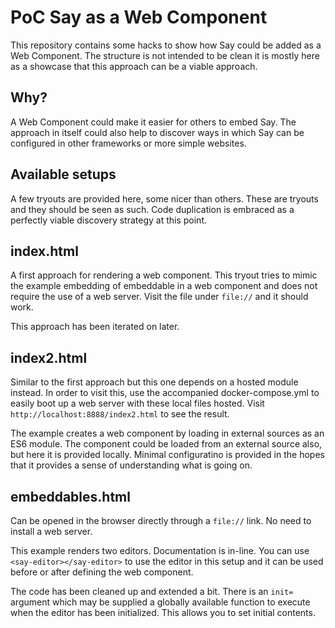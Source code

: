 # PoC Say as a Web Component

This repository contains some hacks to show how Say could be added as a Web Component.  The structure is not intended to be clean it is mostly here as a showcase that this approach can be a viable approach.

## Why?

A Web Component could make it easier for others to embed Say.  The approach in itself could also help to discover ways in which Say can be configured in other frameworks or more simple websites.

## Available setups

A few tryouts are provided here, some nicer than others.  These are tryouts and they should be seen as such.  Code duplication is embraced as a perfectly viable discovery strategy at this point.

## index.html

A first approach for rendering a web component.  This tryout tries to mimic the example embedding of embeddable in a web component and does not require the use of a web server.  Visit the file under `file://` and it should work.

This approach has been iterated on later.

## index2.html

Similar to the first approach but this one depends on a hosted module instead.  In order to visit this, use the accompanied docker-compose.yml to easily boot up a web server with these local files hosted.  Visit `http://localhost:8888/index2.html` to see the result.

The example creates a web component by loading in external sources as an ES6 module.  The component could be loaded from an external source also, but here it is provided locally.  Minimal configuratino is provided in the hopes that it provides a sense of understanding what is going on.

## embeddables.html

Can be opened in the browser directly through a `file://` link.  No need to install a web server.

This example renders two editors.  Documentation is in-line.  You can use `<say-editor></say-editor>` to use the editor in this setup and it can be used before or after defining the web component.

The code has been cleaned up and extended a bit.  There is an `init=` argument which may be supplied a globally available function to execute when the editor has been initialized.  This allows you to set initial contents.
